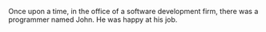 Once upon a time, in the office of a software development firm, there was a programmer named John. He was happy at his job.